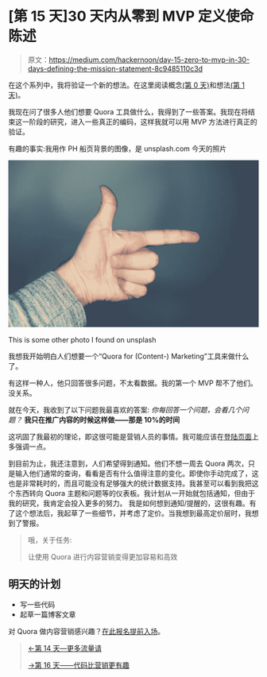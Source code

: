 # [第 15 天]30 天内从零到 MVP 定义使命陈述

> 原文：<https://medium.com/hackernoon/day-15-zero-to-mvp-in-30-days-defining-the-mission-statement-8c9485110c3d>

在这个系列中，我将验证一个新的想法。在这里阅读概念[(第 0 天)](/@EmilBruckner/day-0-zero-to-mvp-in-30-days-what-its-all-about-c39215a531f7)和想法[(第 1 天)](https://hackernoon.com/day-1-zero-to-mvp-in-30-days-idea-plan-69db96f62b3f)。

我现在问了很多人他们想要 Quora 工具做什么，我得到了一些答案。我现在将结束这一阶段的研究，进入一些真正的编码，这样我就可以用 MVP 方法进行真正的验证。

有趣的事实:我用作 PH 船页背景的图像，是 unsplash.com 今天的照片

![](img/571d9fcdfae4c34996df97486433c64c.png)

This is some other photo I found on unsplash

我想我开始明白人们想要一个“Quora for (Content-) Marketing”工具来做什么了。

有这样一种人，他只回答很多问题，不太看数据。我的第一个 MVP 帮不了他们。没关系。

就在今天，我收到了以下问题我最喜欢的答案:
*你每回答一个问题，会看几个问题？* **我只在推广内容的时候这样做——那是 10%的时间**

这巩固了我最初的理论，即这很可能是营销人员的事情。我可能应该在[登陆页面](https://findbetterquestions.com/)上多强调一点。

到目前为止，我还注意到，人们希望得到通知。他们不想一周去 Quora 两次，只是输入他们通常的查询，看看是否有什么值得注意的变化。即使你手动完成了，这也是非常耗时的，而且可能没有足够强大的统计数据支持。我甚至可以看到我把这个东西转向 Quora 主题和问题等的仪表板。我计划从一开始就包括通知，但由于我的研究，我肯定会投入更多的努力。
我是如何想到通知/提醒的，这很有趣。有了这个想法后，我起草了一些细节，并考虑了定价。当我想到最高定价层时，我想到了警报。

> 哦，关于任务:
> 
> 让使用 Quora 进行内容营销变得更加容易和高效

## 明天的计划

*   写一些代码
*   起草一篇博客文章

对 Quora 做内容营销感兴趣？[在此报名提前入场](https://findbetterquestions.com/)。

> [←第 14 天—更多流量请](https://hackernoon.com/day-14-zero-to-mvp-in-30-days-more-traffic-please-9b398a6b2013)
> 
> [→第 16 天——代码比营销更有趣](/@EmilBruckner/day-x-zero-to-mvp-in-30-days-code-is-more-fun-than-marketing-c6398e16ff73)